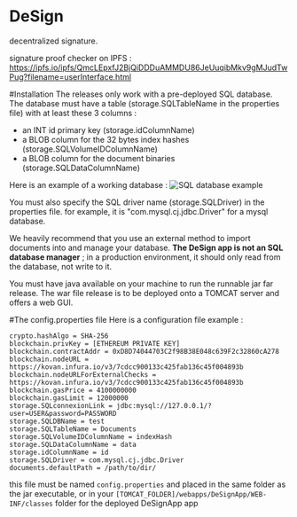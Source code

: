 # DeSign
decentralized signature.

signature proof checker on IPFS : https://ipfs.io/ipfs/QmcLEpxfJ2BjQiDDDuAMMDU86JeUuqibMkv9gMJudTwPug?filename=userInterface.html


#Installation
The releases only work with a pre-deployed SQL database.
The database must have a table (storage.SQLTableName in the properties file) with at least these 3 columns : 
* an INT id primary key (storage.idColumnName)
* a BLOB column for the 32 bytes index hashes (storage.SQLVolumeIDColumnName)
* a BLOB column for the document binaries (storage.SQLDataColumnName)

Here is an example of a working database :
![SQL database example](https://i.imgur.com/z3BD2Kq.png)

You must also specify the SQL driver name (storage.SQLDriver) in the properties file.
for example, it is "com.mysql.cj.jdbc.Driver" for a mysql database.

We heavily recommend that you use an external method to import documents into and manage your database. **The DeSign app is not an SQL database manager** ; in a production environment, it should only read from the database, not write to it.


You must have java available on your machine to run the runnable jar far release.
The war file release is to be deployed onto a TOMCAT server and offers a web GUI.

#The config.properties file
Here is a configuration file example :
```
crypto.hashAlgo = SHA-256
blockchain.privKey = [ETHEREUM PRIVATE KEY]
blockchain.contractAddr = 0xD8D74044703C2f98B38E048c639F2c32860cA278
blockchain.nodeURL = https://kovan.infura.io/v3/7cdcc900133c425fab136c45f004893b
blockchain.nodeURLForExternalChecks = https://kovan.infura.io/v3/7cdcc900133c425fab136c45f004893b
blockchain.gasPrice = 4100000000
blockchain.gasLimit = 12000000
storage.SQLconnexionLink = jdbc:mysql://127.0.0.1/?user=USER&password=PASSWORD
storage.SQLDBName = test
storage.SQLTableName = Documents
storage.SQLVolumeIDColumnName = indexHash
storage.SQLDataColumnName = data
storage.idColumnName = id
storage.SQLDriver = com.mysql.cj.jdbc.Driver
documents.defaultPath = /path/to/dir/
```

this file must be named `config.properties` and placed in the same folder as the jar executable, or in your `[TOMCAT_FOLDER]/webapps/DeSignApp/WEB-INF/classes` folder for the deployed DeSignApp app